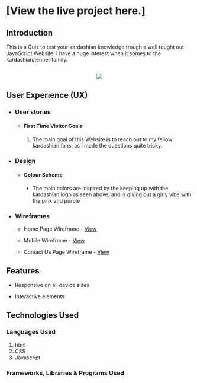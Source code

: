 <h1 Kardashian Quiz</h1>

[View the live project here.]

## Introduction ##
This is a Quiz to test your kardashian knowledge trough a well tought out JavaScript Website. I have a huge interest when it somes to the kardashian/jenner family. 

<h2 align="center"><img src="https://www.google.com/url?sa=i&url=https%3A%2F%2Fwww.pinterest.com%2Fpin%2F453456256201481664%2F&psig=AOvVaw3qwm2IOQAgETBOJjFW8J99&ust=1634861830278000&source=images&cd=vfe&ved=0CAgQjRxqFwoTCMjK_Iad2vMCFQAAAAAdAAAAABAO"></h2>

## User Experience (UX)

-   ### User stories

    -   #### First Time Visitor Goals

        1. The main goal of this Website is to reach out to my fellow kardashian fans, as i made the questions quite tricky. 

-   ### Design
    -   #### Colour Scheme
        -   The main colors are inspired by the keeping up with the kardashian logo as seen above, and is giving out a girly vibe with the pink and purple
   

*   ### Wireframes

    -   Home Page Wireframe - [View](https://github.com/)

    -   Mobile Wireframe - [View](https://github.com/)

    -   Contact Us Page Wireframe - [View](https://github.com/)

## Features

-   Responsive on all device sizes

-   Interactive elements

## Technologies Used

### Languages Used

1. html 
2. CSS
3. Javascript 


### Frameworks, Libraries & Programs Used





